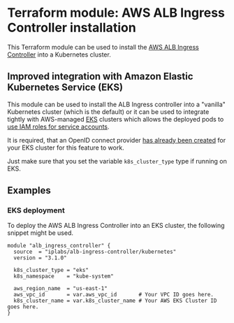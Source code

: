 # Terraform module: AWS ALB Ingress Controller installation

This Terraform module can be used to install the [AWS ALB Ingress Controller](https://github.com/kubernetes-sigs/aws-alb-ingress-controller)
into a Kubernetes cluster.

## Improved integration with Amazon Elastic Kubernetes Service (EKS)

This module can be used to install the ALB Ingress controller into a "vanilla" Kubernetes cluster (which is the default)
or it can be used to integrate tightly with AWS-managed [EKS](https://aws.amazon.com/eks/) clusters which allows the deployed pods to
[use IAM roles for service accounts](https://docs.aws.amazon.com/eks/latest/userguide/enable-iam-roles-for-service-accounts.html).

It is required, that an OpenID connect provider [has already been created](https://www.terraform.io/docs/providers/aws/r/eks_cluster.html#example-iam-role-for-eks-cluster) for your EKS cluster for this feature to work.

Just make sure that you set the variable `k8s_cluster_type` type if running on EKS.

## Examples

### EKS deployment

To deploy the AWS ALB Ingress Controller into an EKS cluster, the following
snippet might be used.

```hcl
module "alb_ingress_controller" {
  source  = "iplabs/alb-ingress-controller/kubernetes"
  version = "3.1.0"

  k8s_cluster_type = "eks"
  k8s_namespace    = "kube-system"

  aws_region_name  = "us-east-1"
  aws_vpc_id       = var.aws_vpc_id       # Your VPC ID goes here.
  k8s_cluster_name = var.k8s_cluster_name # Your AWS EKS Cluster ID goes here.
}
```

